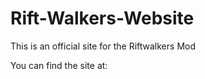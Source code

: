 # Rift-Walkers-Website
This is an official site for the Riftwalkers Mod


You can find the site at: 
